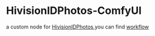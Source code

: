 # HivisionIDPhotos-ComfyUI
a custom node for [HivisionIDPhotos](https://github.com/Zeyi-Lin/HivisionIDPhotos),you can find [workflow](./demo_workflow.json)

